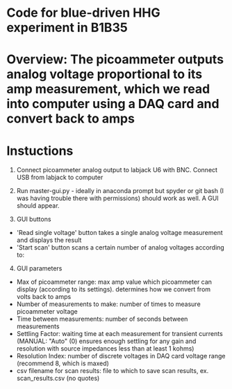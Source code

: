 # Code for blue-driven HHG experiment in B1B35

# Overview: The picoammeter outputs analog voltage proportional to its amp measurement, which we read into computer using a DAQ card and convert back to amps

# Instuctions

1. Connect picoammeter analog output to labjack U6 with BNC. Connect USB from labjack to computer

2. Run master-gui.py - ideally in anaconda prompt but spyder or git bash (I was having trouble there with permissions) should work as well. A GUI should appear.

3. GUI buttons
- 'Read single voltage' button takes a single analog voltage measurement and displays the result
- 'Start scan' button scans a certain number of analog voltages according to:

4. GUI parameters
- Max of picoammeter range: max amp value which picoammeter can display (according to its settings). determines how we convert from volts back to amps
- Number of measurements to make: number of times to measure picoammeter voltage
- Time between measurements: number of seconds between measurements
- Settling Factor: waiting time at each measurement for transient currents (MANUAL: "Auto" (0) ensures enough settling for any gain and resolution with source impedances less than at least 1 kohms)
- Resolution Index: number of discrete voltages in DAQ card voltage range (recommend 8, which is maxed)
- csv filename for scan results: file to which to save scan results, ex. scan_results.csv (no quotes)
    
